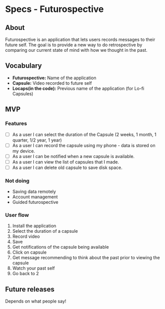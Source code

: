 # Specs - Futurospective

## About

Futurospective is an application that lets users records messages to their future self. The goal is to provide a new way to do retrospective by comparing our current state of mind with how we thought in the past.

## Vocabulary

* **Futurospective:** Name of the application
* **Capsule:** Video recorded to future self
* **Locaps(in the code):** Previous name of the application (for Lo-fi Capsules)

## MVP

### Features

- [ ] As a user I can select the duration of the Capsule (2 weeks, 1 month, 1 quarter, 1/2 year, 1 year)
- [ ] As a user I can record the capsule using my phone - data is stored on my device.
- [ ] As a user I can be notified when a new capsule is available.
- [ ] As a user I can view the list of capsules that I made.
- [ ] As a user I can delete old capsule to save disk space.

### Not doing

* Saving data remotely
* Account management
* Guided futurospective

### User flow

1. Install the application
2. Select the duration of a capsule
3. Record video
4. Save
5. Get notifications of the capsule being available
6. Click on capsule
7. Get message recommending to think about the past <duration> prior to viewing the capsule
8. Watch your past self
9. Go back to 2

## Future releases

Depends on what people say!
